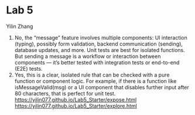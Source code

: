 # Lab 5
Yilin Zhang
1. No, the “message” feature involves multiple components: UI interaction (typing), possibly form validation, backend communication (sending), database updates, and more. Unit tests are best for isolated functions. But sending a message is a workflow or interaction between components — it’s better tested with integration tests or end-to-end (E2E) tests.
2. Yes, this is a clear, isolated rule that can be checked with a pure function or component logic. For example, if there is a function like isMessageValid(msg) or a UI component that disables further input after 80 characters, that is perfect for unit test.
https://yilin077.github.io/Lab5_Starter/expose.html
https://yilin077.github.io/Lab5_Starter/explore.html

